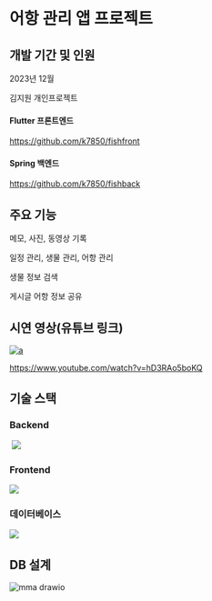 
# 어항 관리 앱 프로젝트

## 개발 기간 및 인원

2023년 12월

김지원 개인프로젝트

#### Flutter 프론트엔드
https://github.com/k7850/fishfront

#### Spring 백엔드
https://github.com/k7850/fishback


## 주요 기능

메모, 사진, 동영상 기록

일정 관리, 생물 관리, 어항 관리

생물 정보 검색

게시글 어항 정보 공유



## 시연 영상(유튜브 링크) 

[![a](http://img.youtube.com/vi/hD3RAo5boKQ/0.jpg)](https://www.youtube.com/watch?v=hD3RAo5boKQ?t=0s)

https://www.youtube.com/watch?v=hD3RAo5boKQ


## 기술 스택

### Backend

 <img src="https://img.shields.io/badge/Springboot-6DB33F?style=for-the-badge&logo=SpringBoot&logoColor=white">
 
### Frontend

<img src="https://img.shields.io/badge/flutter-02569B?style=for-the-badge&logo=Flutter&logoColor=white">

### 데이터베이스
<img src="https://img.shields.io/badge/MySQL-4479A1?style=for-the-badge&logo=MySQL&logoColor=white">

## DB 설계

![mma drawio](https://github.com/k7850/fishfront/assets/135561696/295d93ab-76d6-43ff-9f87-05cd8a267ea0)



